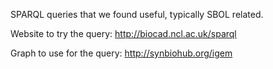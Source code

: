 SPARQL queries that we found useful, typically SBOL related.

Website to try the query:
http://biocad.ncl.ac.uk/sparql

Graph to use for the query: 
http://synbiohub.org/igem


